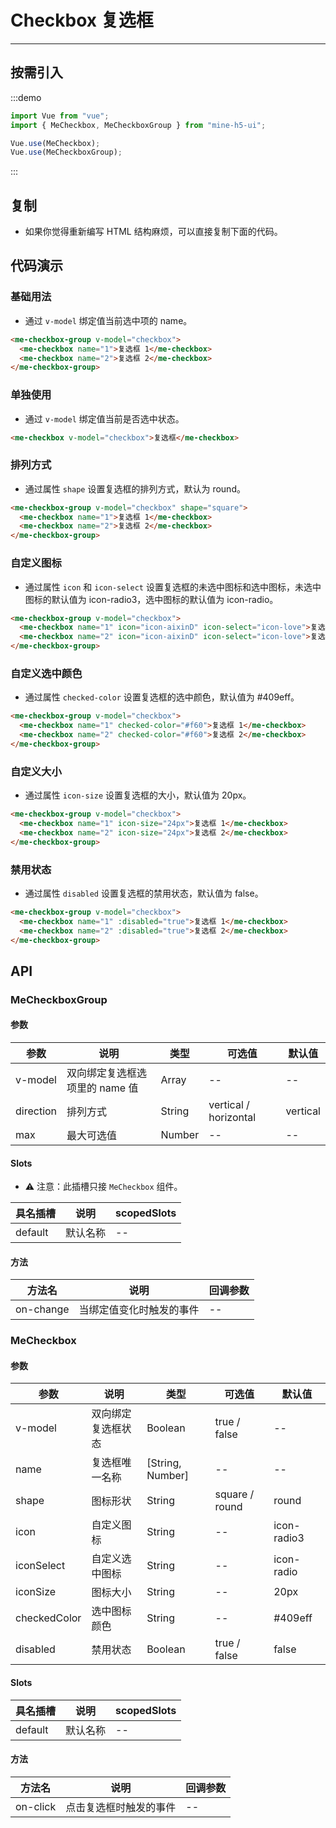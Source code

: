 # Checkbox 复选框

----

## 按需引入

:::demo

```JavaScript
import Vue from "vue";
import { MeCheckbox, MeCheckboxGroup } from "mine-h5-ui";

Vue.use(MeCheckbox);
Vue.use(MeCheckboxGroup);
```

:::

## 复制

* 如果你觉得重新编写 HTML 结构麻烦，可以直接复制下面的代码。

## 代码演示

### 基础用法

* 通过 `v-model` 绑定值当前选中项的 name。

```HTML
<me-checkbox-group v-model="checkbox">
  <me-checkbox name="1">复选框 1</me-checkbox>
  <me-checkbox name="2">复选框 2</me-checkbox>
</me-checkbox-group>
```

### 单独使用

* 通过 `v-model` 绑定值当前是否选中状态。

```HTML
<me-checkbox v-model="checkbox">复选框</me-checkbox>
```

### 排列方式

* 通过属性 `shape` 设置复选框的排列方式，默认为 round。

```HTML
<me-checkbox-group v-model="checkbox" shape="square">
  <me-checkbox name="1">复选框 1</me-checkbox>
  <me-checkbox name="2">复选框 2</me-checkbox>
</me-checkbox-group>
```

### 自定义图标

* 通过属性 `icon` 和 `icon-select` 设置复选框的未选中图标和选中图标，未选中图标的默认值为 icon-radio3，选中图标的默认值为 icon-radio。

```HTML
<me-checkbox-group v-model="checkbox">
  <me-checkbox name="1" icon="icon-aixinD" icon-select="icon-love">复选框 1</me-checkbox>
  <me-checkbox name="2" icon="icon-aixinD" icon-select="icon-love">复选框 2</me-checkbox>
</me-checkbox-group>
```

### 自定义选中颜色

* 通过属性 `checked-color` 设置复选框的选中颜色，默认值为 #409eff。

```HTML
<me-checkbox-group v-model="checkbox">
  <me-checkbox name="1" checked-color="#f60">复选框 1</me-checkbox>
  <me-checkbox name="2" checked-color="#f60">复选框 2</me-checkbox>
</me-checkbox-group>
```

### 自定义大小

* 通过属性 `icon-size` 设置复选框的大小，默认值为 20px。

```HTML
<me-checkbox-group v-model="checkbox">
  <me-checkbox name="1" icon-size="24px">复选框 1</me-checkbox>
  <me-checkbox name="2" icon-size="24px">复选框 2</me-checkbox>
</me-checkbox-group>
```

### 禁用状态

* 通过属性 `disabled` 设置复选框的禁用状态，默认值为 false。

```HTML
<me-checkbox-group v-model="checkbox">
  <me-checkbox name="1" :disabled="true">复选框 1</me-checkbox>
  <me-checkbox name="2" :disabled="true">复选框 2</me-checkbox>
</me-checkbox-group>
```

## API

### MeCheckboxGroup

#### 参数

| 参数      | 说明                           | 类型   | 可选值                | 默认值   |
|-----------|--------------------------------|--------|-----------------------|----------|
| v-model   | 双向绑定复选框选项里的 name 值 | Array  | --                    | --       |
| direction | 排列方式                       | String | vertical / horizontal | vertical |
| max       | 最大可选值                     | Number | --                    | --       |

#### Slots

* ⚠ 注意：此插槽只接 `MeCheckbox` 组件。

| 具名插槽 | 说明     | scopedSlots |
|----------|----------|-------------|
| default  | 默认名称 | --          |

#### 方法

| 方法名    | 说明                     | 回调参数 |
|-----------|--------------------------|----------|
| on-change | 当绑定值变化时触发的事件 | --       |

### MeCheckbox

#### 参数

| 参数         | 说明               | 类型             | 可选值         | 默认值      |
|--------------|--------------------|------------------|----------------|-------------|
| v-model      | 双向绑定复选框状态 | Boolean          | true / false   | --          |
| name         | 复选框唯一名称     | [String, Number] | --             | --          |
| shape        | 图标形状           | String           | square / round | round       |
| icon         | 自定义图标         | String           | --             | icon-radio3 |
| iconSelect   | 自定义选中图标     | String           | --             | icon-radio  |
| iconSize     | 图标大小           | String           | --             | 20px        |
| checkedColor | 选中图标颜色       | String           | --             | #409eff     |
| disabled     | 禁用状态           | Boolean          | true / false   | false       |

#### Slots

| 具名插槽 | 说明     | scopedSlots |
|----------|----------|-------------|
| default  | 默认名称 | --          |

#### 方法

| 方法名   | 说明                   | 回调参数 |
|----------|------------------------|----------|
| on-click | 点击复选框时触发的事件 | --       |
